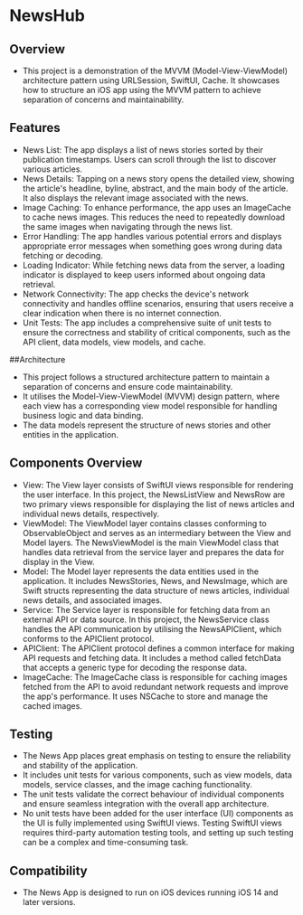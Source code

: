 # NewsHub 

## Overview
- This project is a demonstration of the MVVM (Model-View-ViewModel) architecture pattern using URLSession, SwiftUI, Cache. It showcases how to structure an iOS app using the MVVM pattern to achieve separation of concerns and maintainability.

## Features
- News List: The app displays a list of news stories sorted by their publication timestamps. Users can scroll through the list to discover various articles.
- News Details: Tapping on a news story opens the detailed view, showing the article's headline, byline, abstract, and the main body of the article. It also displays the relevant image associated with the news.
- Image Caching: To enhance performance, the app uses an ImageCache to cache news images. This reduces the need to repeatedly download the same images when navigating through the news list.
- Error Handling: The app handles various potential errors and displays appropriate error messages when something goes wrong during data fetching or decoding.
- Loading Indicator: While fetching news data from the server, a loading indicator is displayed to keep users informed about ongoing data retrieval.
- Network Connectivity: The app checks the device's network connectivity and handles offline scenarios, ensuring that users receive a clear indication when there is no internet connection.
- Unit Tests: The app includes a comprehensive suite of unit tests to ensure the correctness and stability of critical components, such as the API client, data models, view models, and cache.

##Architecture
- This project follows a structured architecture pattern to maintain a separation of concerns and ensure code maintainability. 
- It utilises the Model-View-ViewModel (MVVM) design pattern, where each view has a corresponding view model responsible for handling business logic and data binding. 
- The data models represent the structure of news stories and other entities in the application.

## Components Overview
- View: The View layer consists of SwiftUI views responsible for rendering the user interface. In this project, the NewsListView and NewsRow are two primary views responsible for displaying the list of news articles and individual news details, respectively.
- ViewModel: The ViewModel layer contains classes conforming to ObservableObject and serves as an intermediary between the View and Model layers. The NewsViewModel is the main ViewModel class that handles data retrieval from the service layer and prepares the data for display in the View.
- Model: The Model layer represents the data entities used in the application. It includes NewsStories, News, and NewsImage, which are Swift structs representing the data structure of news articles, individual news details, and associated images.
- Service: The Service layer is responsible for fetching data from an external API or data source. In this project, the NewsService class handles the API communication by utilising the NewsAPIClient, which conforms to the APIClient protocol.
- APIClient: The APIClient protocol defines a common interface for making API requests and fetching data. It includes a method called fetchData that accepts a generic type for decoding the response data.
- ImageCache: The ImageCache class is responsible for caching images fetched from the API to avoid redundant network requests and improve the app's performance. It uses NSCache to store and manage the cached images.

## Testing
- The News App places great emphasis on testing to ensure the reliability and stability of the application. 
- It includes unit tests for various components, such as view models, data models, service classes, and the image caching functionality. 
- The unit tests validate the correct behaviour of individual components and ensure seamless integration with the overall app architecture.
- No unit tests have been added for the user interface (UI) components as the UI is fully implemented using SwiftUI views. Testing SwiftUI views requires third-party automation testing tools, and setting up such testing can be a complex and time-consuming task.

## Compatibility
- The News App is designed to run on iOS devices running iOS 14 and later versions.
